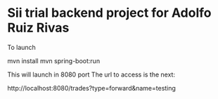 # Sii trial backend project for Adolfo Ruiz Rivas

To launch 

mvn install 
mvn spring-boot:run


This will launch in 8080 port 
The url to access is the next:

http://localhost:8080/trades?type=forward&name=testing
